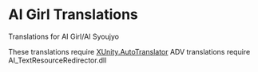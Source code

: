 # AI Girl Translations
Translations for AI Girl/AI Syoujyo

These translations require [XUnity.AutoTranslator](https://github.com/bbepis/XUnity.AutoTranslator)
ADV translations require AI_TextResourceRedirector.dll